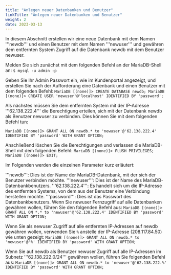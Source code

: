```yaml
---
title: "Anlegen neuer Datenbanken und Benutzer"
linkTitle: "Anlegen neuer Datenbanken und Benutzer"
weight: 2
date: 2023-03-13
---
```


In diesem Abschnitt erstellen wir eine neue Datenbank mit dem Namen '''newdb''' und einen Benutzer mit dem Namen '''newuser''' und gewähren dem entfernten System Zugriff auf die Datenbank newdb mit dem Benutzer newuser.

Melden Sie sich zunächst mit dem folgenden Befehl an der MariaDB-Shell an: ``$ mysql -u admin -p``

Geben Sie Ihr Admin Passwort ein, wie im Kundenportal angezeigt, und erstellen Sie nach der Aufforderung eine Datenbank und einen Benutzer mit dem folgenden Befehl: 
``MariaDB [(none)]> CREATE DATABASE newdb; MariaDB [(none)]> CREATE USER 'newuser'@'localhost' IDENTIFIED BY 'password';``

Als nächstes müssen Sie dem entfernten System mit der IP-Adresse '''62.138.222.4''' die Berechtigung erteilen, sich mit der Datenbank newdb als Benutzer newuser zu verbinden. Dies können Sie mit dem folgenden Befehl tun:

``MariaDB [(none)]> GRANT ALL ON newdb.* to 'newuser'@'62.138.222.4' IDENTIFIED BY 'password' WITH GRANT OPTION;``

Anschließend löschen Sie die Berechtigungen und verlassen die MariaDB-Shell mit dem folgenden Befehl: 
``MariaDB [(none)]> FLUSH PRIVILEGES; MariaDB [(none)]> EXIT;``

Im Folgenden werden die einzelnen Parameter kurz erläutert:

'''newdb''': Dies ist der Name der MariaDB-Datenbank, mit der sich der Benutzer verbinden möchte.
'''newuser''': Dies ist der Name des MariaDB-Datenbankbenutzers.
'''62.138.222.4''': Es handelt sich um die IP-Adresse des entfernten Systems, von dem aus der Benutzer eine Verbindung herstellen möchte.
'''password''': Dies ist das Passwort des Datenbankbenutzers.
Wenn Sie newuser Fernzugriff auf alle Datenbanken gewähren wollen, führen Sie den folgenden Befehl aus: ``MariaDB [(none)]> GRANT ALL ON *.* to 'newuser'@'62.138.222.4' IDENTIFIED BY 'password' WITH GRANT OPTION;``

Wenn Sie als newuser Zugriff auf alle entfernten IP-Adressen auf newdb gewähren wollen, verwenden Sie ``%`` anstelle der IP-Adresse (208.117.84.50) wie unten gezeigt: ``MariaDB [(none)]> GRANT ALL ON newdb.* to 'newuser'@'%' IDENTIFIED BY 'password' WITH GRANT OPTION;``

Wenn Sie auf newdb als Benutzer newuser Zugriff auf alle IP-Adressen im Subnetz '''62.138.222.0/24''' gewähren wollen, führen Sie folgenden Befehl aus: ``MariaDB [(none)]> GRANT ALL ON newdb.* to 'newuser'@'62.138.222.%' IDENTIFIED BY 'password' WITH GRANT OPTION;``
